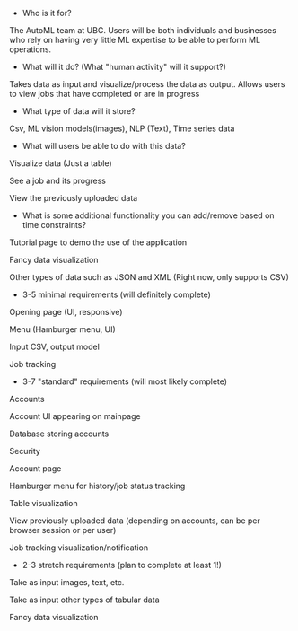 * Who is it for?

The AutoML team at UBC. Users will be both individuals and businesses who rely on having very little ML expertise to be able to perform ML operations.


* What will it do? (What "human activity" will it support?)

Takes data as input and visualize/process the data as output. Allows users to view jobs that have completed or are in progress
 
 
* What type of data will it store?

Csv, ML vision models(images), NLP (Text), Time series data


* What will users be able to do with this data?

Visualize data (Just a table)

See a job and its progress

View the previously uploaded data


* What is some additional functionality you can add/remove based on time constraints?

Tutorial page to demo the use of the application

Fancy data visualization

Other types of data such as JSON and XML (Right now, only supports CSV)


* 3-5 minimal requirements (will definitely complete)

Opening page (UI, responsive)

Menu (Hamburger menu, UI)

Input CSV, output model

Job tracking


* 3-7 "standard" requirements (will most likely complete)

Accounts

Account UI appearing on mainpage

Database storing accounts

Security

Account page

Hamburger menu for history/job status tracking

Table visualization

View previously uploaded data (depending on accounts, can be per browser session or per user)

Job tracking visualization/notification


* 2-3 stretch requirements (plan to complete at least 1!)

Take as input images, text, etc.

Take as input other types of tabular data

Fancy data visualization
